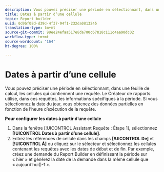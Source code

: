 ```yaml
---
description: Vous pouvez préciser une période en sélectionnant, dans une feuille de calcul, les cellules qui contiennent une requête. Le Créateur de rapports utilise, dans ces requêtes, les informations spécifiques à la période. Si vous sélectionnez la date du jour, vous obtenez des données partielles en fonction de l’heure d’exécution de la requête.
title: Dates à partir d’une cellule
topic: Report builder
uuid: 0d9bf08d-d39d-4f37-94f1-232da0813245
translation-type: tm+mt
source-git-commit: 99ee24efaa517e8da700c67818c111c4aa90dc02
workflow-type: tm+mt
source-wordcount: '164'
ht-degree: 100%

---
```



# Dates à partir d’une cellule

Vous pouvez préciser une période en sélectionnant, dans une feuille de calcul, les cellules qui contiennent une requête. Le Créateur de rapports utilise, dans ces requêtes, les informations spécifiques à la période. Si vous sélectionnez la date du jour, vous obtenez des données partielles en fonction de l’heure d’exécution de la requête.

**Pour configurer les dates à partir d’une cellule**

1. Dans la fenêtre [!UICONTROL Assistant Requête : Étape 1], sélectionnez **[!UICONTROL Dates à partir d’une cellule]**.
1. Entrez les références de cellule dans les champs **[!UICONTROL De]** et **[!UICONTROL À]** ou cliquez sur le sélecteur et sélectionnez les cellules contenant les requêtes avec les dates de début et de fin. 
Par exemple, créez une demande du Report Builder en définissant la période sur « hier » et générez la date de la demande dans la même cellule que « aujourd’hui()-1 ».
